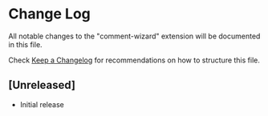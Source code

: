 # Change Log

All notable changes to the "comment-wizard" extension will be documented in this file.

Check [Keep a Changelog](http://keepachangelog.com/) for recommendations on how to structure this file.

## [Unreleased]

- Initial release